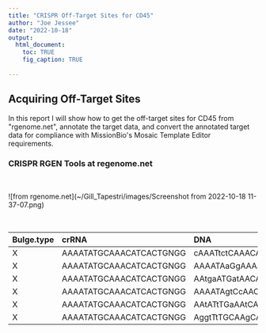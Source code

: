 ```yaml
---
title: "CRISPR Off-Target Sites for CD45"
author: "Joe Jessee"
date: "2022-10-18"
output:
  html_document:
    toc: TRUE
    fig_caption: TRUE
  
---
```




## Acquiring Off-Target Sites

In this report I will show how to get the off-target sites for CD45 from "rgenome.net", annotate the target data, and convert the annotated target data for compliance with MissionBio's Mosaic Template Editor requirements.

### CRISPR RGEN Tools at regenome.net

<br>


![from rgenome.net](~/Gill_Tapestri/images/Screenshot from 2022-10-18 11-37-07.png)

<br>


|Bulge.type |crRNA                   |DNA                     |Chromosome | Position|Direction | Mismatches| Bulge.Size|
|:----------|:-----------------------|:-----------------------|:----------|--------:|:---------|----------:|----------:|
|X          |AAAATATGCAAACATCACTGNGG |cAAATtctCAAACAcCACTGTGG |chr8       |   413937|-         |          5|          0|
|X          |AAAATATGCAAACATCACTGNGG |AAAATAaGgAAAacTCcCTGAGG |chr8       |  1691247|+         |          5|          0|
|X          |AAAATATGCAAACATCACTGNGG |AAtgaATGatAACATCACTGAGG |chr8       |  2193196|+         |          5|          0|
|X          |AAAATATGCAAACATCACTGNGG |AAAATAgtCcAACAgCcCTGAGG |chr8       |  2634858|+         |          5|          0|
|X          |AAAATATGCAAACATCACTGNGG |AAtATtTGaAAtCAgCACTGAGG |chr8       |  4968618|-         |          5|          0|
|X          |AAAATATGCAAACATCACTGNGG |AggtTtTGCAAgCATCACTGTGG |chr8       |  5530766|+         |          5|          0|

